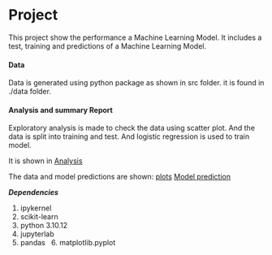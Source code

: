 # Project

This project show the performance a Machine Learning Model. It includes a test, training and predictions of a Machine Learning Model.

#### Data  

Data is generated using python package as shown in src folder. it is found in ./data folder.

#### Analysis and summary Report

Exploratory analysis is made to check the data using scatter plot. And the data is split into training and test. And logistic regression is used to train model. 

It is shown in [Analysis](https://github.com/TizuMussa/project/blob/main/reports/Report.ipynb)

The data and model predictions are shown:
[plots](https://github.com/TizuMussa/project/blob/main/images/dataset-image.png)
[Model prediction](https://github.com/TizuMussa/project/blob/main/images/predictions.png)

***Dependencies***

  1. ipykernel
  2. scikit-learn 
  3. python 3.10.12
  4. jupyterlab
  5. pandas
  6. matplotlib.pyplot